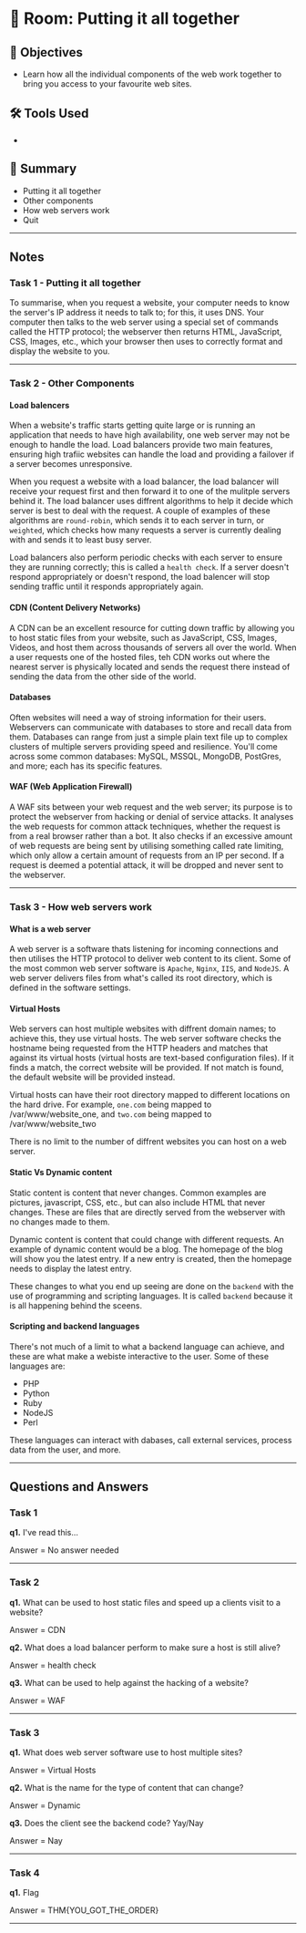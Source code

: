 # 🚪 Room: Putting it all together

## 🎯 Objectives
- Learn how all the individual components of the web work together to bring you access to your favourite web sites.

## 🛠️ Tools Used
-

## 💬 Summary
- Putting it all together
- Other components
- How web servers work
- Quit

-----

## Notes

### Task 1 - Putting it all together

To summarise, when you request a website, your computer needs to know the server's IP address it needs to talk to; for this, it uses DNS. Your computer then talks to the web server using a special set of commands called the HTTP protocol; the webserver then returns HTML, JavaScript, CSS, Images, etc., which your browser then uses to correctly format and display the website to you.

-----

### Task 2 - Other Components

#### Load balencers

When a website's traffic starts getting quite large or is running an application that needs to have high availability, one web server may not be enough to handle the load. Load balancers provide two main features, ensuring high trafiic websites can handle the load and providing a failover if a server becomes unresponsive.

When you request a website with a load balancer, the load balancer will receive your request first and then forward it to one of the mulitple servers behind it. The load balancer uses diffrent algorithms to help it decide which server is best to deal with the request. A couple of examples of these algorithms are `round-robin`, which sends it to each server in turn, or `weighted`, which checks how many requests a server is currently dealing with and sends it to least busy server.

Load balancers also perform periodic checks with each server to ensure they are running correctly; this is called a `health check`. If a server doesn't respond appropriately or doesn't respond, the load balencer will stop sending traffic until it responds appropriately again.


#### CDN (Content Delivery Networks)

A CDN can be an excellent resource for cutting down traffic by allowing you to host static files from your website, such as JavaScript, CSS, Images, Videos, and host them across thousands of servers all over the world. When a user requests one of the hosted files, teh CDN works out where the nearest server is physically located and sends the request there instead of sending the data from the other side of the world.


#### Databases

Often websites will need a way of stroing information for their users. Webservers can communicate with databases to store and recall data from them. Databases can range from just a simple plain text file up to complex clusters of multiple servers providing speed and resilience. You'll come across some common databases: MySQL, MSSQL, MongoDB, PostGres, and more; each has its specific features.

#### WAF (Web Application Firewall)

A WAF sits between your web request and the web server; its purpose is to protect the webserver from hacking or denial of service attacks. It analyses the web requests for common attack techniques, whether the request is from a real browser rather than a bot. It also checks if an excessive amount of web requests are being sent by utilising something called rate limiting, which only allow a certain amount of requests from an IP per second. If a request is deemed a potential attack, it will be dropped and never sent to the webserver.

-----

### Task 3 - How web servers work

#### What is a web server

A web server is a software thats listening for incoming connections and then utilises the HTTP protocol to deliver web content to its client. Some of the most common web server software is `Apache`, `Nginx`, `IIS`, and `NodeJS`. A web server delivers files from what's called its root directory, which is defined in the software settings. 

#### Virtual Hosts

Web servers can host multiple websites with diffrent domain names; to achieve this, they use virtual hosts. The web server software checks the hostname being requested from the HTTP headers and matches that against its virtual hosts (virtual hosts are text-based configuration files). If it finds a match, the correct website will be provided. If not match is found, the default website will be provided instead.

Virtual hosts can have their root directory mapped to different locations on the hard drive. For example, `one.com` being mapped to /var/www/website_one, and `two.com` being mapped to /var/www/website_two

There is no limit to the number of diffrent websites you can host on a web server.

#### Static Vs Dynamic content

Static content is content that never changes. Common examples are pictures, javascript, CSS, etc., but can also include HTML that never changes. These are files that are directly served from the webserver with no changes made to them.

Dynamic content is content that could change with different requests. An example of dynamic content would be a blog. The homepage of the blog will show you the latest entry. If a new entry is created, then the homepage needs to display the latest entry. 

These changes to what you end up seeing are done on the `backend` with the use of programming and scripting languages. It is called `backend` because it is all happening behind the sceens. 

#### Scripting and backend languages

There's not much of a limit to what a backend language can achieve, and these are what make a webiste interactive to the user. Some of these languages are:
- PHP
- Python
- Ruby
- NodeJS
- Perl

These languages can interact with dabases, call external services, process data from the user, and more.

-----

## Questions and Answers

### Task 1

**q1.** I've read this...

Answer = No answer needed

-----

### Task 2 

**q1.** What can be used to host static files and speed up a clients visit to a website?

Answer = CDN


**q2.** What does a load balancer perform to make sure a host is still alive?

Answer = health check


**q3.** What can be used to help against the hacking of a website?

Answer = WAF

-----

### Task 3 

**q1.** What does web server software use to host multiple sites?

Answer = Virtual Hosts


**q2.** What is the name for the type of content that can change?

Answer = Dynamic


**q3.** Does the client see the backend code? Yay/Nay

Answer = Nay

-----

### Task 4

**q1.** Flag

Answer = THM{YOU_GOT_THE_ORDER}

-----









